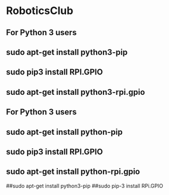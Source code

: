 # RoboticsClub
## For Python 3 users
## sudo apt-get install python3-pip
## sudo pip3 install RPI.GPIO
## sudo apt-get install python3-rpi.gpio

## For Python 3 users
## sudo apt-get install python-pip
## sudo pip3 install RPI.GPIO
## sudo apt-get install python-rpi.gpio

##sudo apt-get install python3-pip
##sudo pip-3 install RPi.GPIO
